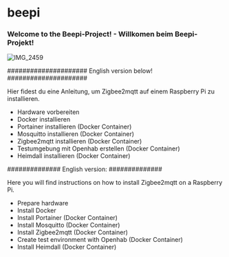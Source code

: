 # beepi

### Welcome to the Beepi-Project! - Willkomen beim Beepi-Projekt!
![IMG_2459](https://github.com/obenschlaefer/beepi/assets/79227566/d1ced44a-cbcc-4d95-84e9-95ad60ac32a1)

#####################
English version below!
#####################


Hier fidest du eine Anleitung, um Zigbee2mqtt auf einem Raspberry Pi zu installieren.
- Hardware vorbereiten
- Docker installieren
- Portainer installieren (Docker Container)
- Mosquitto installieren (Docker Container)
- Zigbee2mqtt installieren (Docker Container)
- Testumgebung mit Openhab erstellen (Docker Container)
- Heimdall installieren (Docker Container)

##############
English version:
##############

Here you will find instructions on how to install Zigbee2mqtt on a Raspberry Pi.
- Prepare hardware
- Install Docker
- Install Portainer (Docker Container)
- Install Mosquitto (Docker Container)
- Install Zigbee2mqtt (Docker Container)
- Create test environment with Openhab (Docker Container)
- Install Heimdall (Docker Container)

